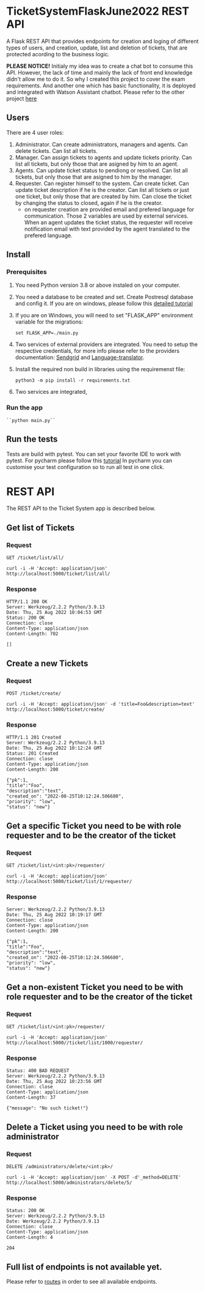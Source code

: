 # TicketSystemFlaskJune2022 REST API

A Flask REST API that provides endpoints for creation and loging of different types of users, and creation, update, list and deletion of tickets, that are protected acording to the business logic.

**PLEASE NOTICE!** Initialy my idea was to create a chat bot to consume this API. However, the lack of time and mainly the lack of front end knowledge didn't allow me to do it. So why I created this project to cover the exam requirements.  And another one which has basic functionality, it is deployed and integrated with Watson Assistant chatbot. Please refer to the other project [here](https://github.com/GMGeor/TicketSystemDemo4WatsonAssistantIntegration)

## Users
There are 4 user roles:
1. Administrator. Can create administrators, managers and agents. Can delete tickets. Can list all tickets.
2. Manager. Can assign tickets to agents and update tickets priority. Can list all tickets, but only those that are asigned by him to an agent.
3. Agents. Can update ticket status to pendiong or resolved. Can list all tickets, but only those that are asigned to him by the manager.
4. Requester. Can register himself to the system. Can create ticket. Can update ticket description if he is the creator. Can list all tickets or just one ticket, but only those that are created by him. Can close the ticket by changing the status to closed, again if he is the creator. 
    - on requester creation are provided email and prefered language for communication. Those 2 variables are used by external services. When an agent updates the ticket status, the requester will receive notification email with text provided by the agent translated to the prefered language.
    
    
## Install
### Prerequisites
1. You need Python version 3.8 or above instaled on your computer.
2. You need a database to be created and set. Create Postresql database and config it. If you are on windows, please follow this [detailed tutorial](https://www.guru99.com/download-install-postgresql.html)
3. If you are on Windows, you will need to set "FLASK_APP" environment variable for the migrations:

    ``set FLASK_APP=./main.py``
    
4. Two services of external providers are integrated. You need to setup the respective credentials, for more info please refer to the providers documentation: [Sendgrid](https://sendgrid.com) and [Language-translator](https://cloud.ibm.com/catalog/services/language-translator). 
5. Install the required non build in libraries using the requiremenst file:

    ``python3 -m pip install -r requirements.txt``
6. Two services are integrated, 
    
### Run the app

    ``python main.py``

## Run the tests

Tests are build with pytest. You can set your favorite IDE to work with pytest. For pycharm please follow  this [tutorial](https://www.jetbrains.com/help/pycharm/pytest.html#create-pytest-test)
In pycharm you can customise your test configuration so to run all test in one click. 


# REST API

The REST API to the Ticket System app is described below.

## Get list of Tickets

### Request

`GET /ticket/list/all/`

    curl -i -H 'Accept: application/json' http://localhost:5000/ticket/list/all/

### Response

    HTTP/1.1 200 OK
    Server: Werkzeug/2.2.2 Python/3.9.13
    Date: Thu, 25 Aug 2022 10:04:53 GMT
    Status: 200 OK
    Connection: close
    Content-Type: application/json
    Content-Length: 702

    []

## Create a new Tickets

### Request

`POST /ticket/create/`

    curl -i -H 'Accept: application/json' -d 'title=Foo&description=text' http://localhost:5000/ticket/create/

### Response

    HTTP/1.1 201 Created
    Server: Werkzeug/2.2.2 Python/3.9.13
    Date: Thu, 25 Aug 2022 10:12:24 GMT
    Status: 201 Created
    Connection: close
    Content-Type: application/json
    Content-Length: 200

    {"pk":1,
    "title":"Foo",
    "description":"text",
    "created_on": "2022-08-25T10:12:24.506680",
    "priority": "low",
    "status": "new"}

## Get a specific Ticket you need to be with role requester and to be the creator of the ticket

### Request

`GET /ticket/list/<int:pk>/requester/`

    curl -i -H 'Accept: application/json' http://localhost:5000/ticket/list/1/requester/

### Response

    Server: Werkzeug/2.2.2 Python/3.9.13
    Date: Thu, 25 Aug 2022 10:19:17 GMT
    Connection: close
    Content-Type: application/json
    Content-Length: 200

    {"pk":1,
    "title":"Foo",
    "description":"text",
    "created_on": "2022-08-25T10:12:24.506680",
    "priority": "low",
    "status": "new"}

## Get a non-existent Ticket you need to be with role requester and to be the creator of the ticket

### Request

`GET /ticket/list/<int:pk>/requester/`

    curl -i -H 'Accept: application/json' http://localhost:5000//ticket/list/1000/requester/

### Response
    
    Status: 400 BAD REQUEST
    Server: Werkzeug/2.2.2 Python/3.9.13
    Date: Thu, 25 Aug 2022 10:23:56 GMT
    Connection: close
    Content-Type: application/json
    Content-Length: 37

    {"message": "No such ticket!"}

## Delete a Ticket using you need to be with role administrator

### Request

`DELETE /administrators/delete/<int:pk>/`

    curl -i -H 'Accept: application/json' -X POST -d'_method=DELETE' http://localhost:5000/administrators/delete/5/

### Response

    Status: 200 OK
    Server: Werkzeug/2.2.2 Python/3.9.13
    Date: Werkzeug/2.2.2 Python/3.9.13
    Connection: close
    Content-Type: application/json
    Content-Length: 4

    204
  
## Full list of endpoints is not available yet. 
Please refer to [routes](https://github.com/GMGeor/TicketSystemFlaskJune2022/blob/490ab28da409b5fc106a17b6bb6fe2a8ba116f6d/resources/routes.py#L27) in order to see all available endpoints.

